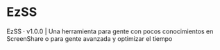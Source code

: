 # EzSS
EzSS · v1.0.0 | Una herramienta para gente con pocos conocimientos en ScreenShare o para gente avanzada y optimizar el tiempo
